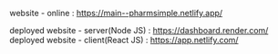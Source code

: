 website - online : https://main--pharmsimple.netlify.app/

deployed website - server(Node JS)  : https://dashboard.render.com/
deployed website - client(React JS) : https://app.netlify.com/
